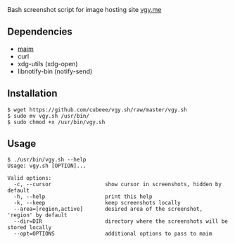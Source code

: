<snippet>
  <content><![CDATA[
# vgy.sh

Bash screenshot script for image hosting site [vgy.me](http://vgy.me/)

## Dependencies
* [maim](https://github.com/naelstrof/maim)
* curl
* xdg-utils (xdg-open)
* libnotify-bin (notify-send)

## Installation

    $ wget https://github.com/cubeee/vgy.sh/raw/master/vgy.sh
    $ sudo mv vgy.sh /usr/bin/
    $ sudo chmod +x /usr/bin/vgy.sh 

## Usage

    $ ./usr/bin/vgy.sh --help
    Usage: vgy.sh [OPTION]...
    
    Valid options:
      -c, --cursor                 show cursor in screenshots, hidden by default
      -h, --help                   print this help
      -k, --keep                   keep screenshots locally
      --area=[region,active]       desired area of the screenshot, 'region' by default
      --dir=DIR                    directory where the screenshots will be stored locally
      --opt=OPTIONS                additional options to pass to maim
